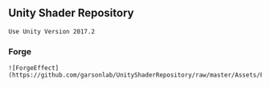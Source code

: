 ﻿## Unity Shader Repository

    Use Unity Version 2017.2




### Forge
    ![ForgeEffect](https://github.com/garsonlab/UnityShaderRepository/raw/master/Assets/Forge/forgeResult.png)
